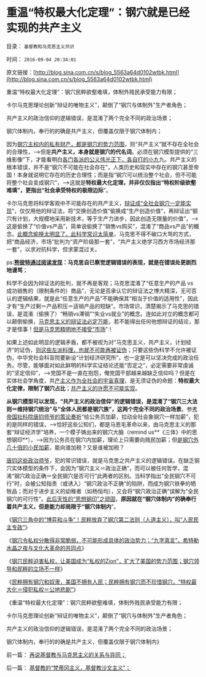 # 重温“特权最大化定理”：钢穴就是已经实现的共产主义

目录： `基督教和马克思主义共识` 

时间： `2016-09-04 20:34:01` 

原文链接：[http://blog.sina.com.cn/s/blog_5563a64d0102wtbk.html](http://blog.sina.com.cn/s/blog_5563a64d0102wtbk.html)

重温“特权最大化定理”：钢穴民粹欲壑难填，体制外贱民承受能力有限；

卡尔马克思理论创新“辩证的唯物主义”，颠倒了“钢穴与体制外”生产者角色；

共产主义的政治信仰的逻辑错误，是混淆了两个完全不同的政治场景；

钢穴体制内，奉行的的确是共产主义，但覆盖仅限于钢穴体制内；

因为[钢穴主权内的私有财产，都是钢穴的势力范围](../../../2016/8/29/钢穴主权内的私有财产，都是钢穴的势力范围；.md)，则“共产主义”就不存在全社会的合理性，——>但是**共产主义，本身就是钢穴的代名词**。必须在钢穴模型提供的“三维影像”下，才能看明白[各门各派的公义伟光正下，各自打的小九](../../../2009/7/30/黄宗羲定律之体制内特权对国民利益的侵蚀.md)九。共产主义的根本错误，并不是“钢穴不可能在社会存在”，人类历史和现实中存在的钢穴甚至帝国！本身就说明它存在的历史合理性；而是指“钢穴可以统治整个社会，但不可能将整个社会变成钢穴”，——>这就是**特权最大化定理，并非仅仅指出“特权阶级欲壑难填”，更指出“社会承受特权的极限边际**”。

卡尔马克思将科学客观中不可能存在的共产主义，[辩证成“全社会钢穴一定能实现](../../../2015/5/26/不同的人对“未来世界大同的社会形态”的不同理解；.md)”，仅仅用他的辩证法，将“交换创造价值”偷换成“生产创造价值”，再辩证出“钢穴有计划，大规模地采用新技术，等于生产力进步，因此创造无限量的价值”，——>这是偷换了“价值vs产品”，简单说偷换了“销售vs购买”，混淆了“商品vs产品”的概念。[此概念偷换太明显了，此科学常识太简单](../../../2015/1/3/米塞斯生产力定律：社会主义生产无用论.md)，马克思不得不破口大骂的方式，把“商品经济，市场”批判为“资产阶级那一套”，“共产主义绝学习西方市场经济那一套”，以求对抗科学，但求蒙混过关。

ps:**[熊彼特通过阅读发现](../../../2014/2/20/替格林斯潘作证，推荐熊彼特的《经济分析史》.md)：马克思自已察觉逻辑错误的表现，就是在错误处更剧烈地谩骂**；

科学不会因为辩证法的批判，就不再是客观；马克思混淆了“任意生产的产品 vs
成功销售的（限制条件的）商品”，无论是否承认它的辩证法之博大精深，无可否认的逻辑结果，就是此“任意生产的产品”不能确保其“相当于价值的适用性”，因此才有“生产过剩＝产品积压＝适销产品的短缺”。市场常识，清楚揭示了马克思的错误，是混淆（偷换了）“畅销vs滞销”“失业vs就业”的概念。连如此对立的概念都可以颠倒偷换，[马克思主义的辩证法必定万能](../../../2010/1/4/辩证法只是哲学意义上的个人信念.md)，若不能得出任何他想辩证的结论，那才是怪事！[但是马克思精明地不接受“市场](../../../2010/6/7/《资本论》错在“生产创造价值”.md)”！

如果上述如此明显的逻辑矛盾，都不被视为对“马克思主义，共产主义，计划经济”的证伪，[则这些左派料理，也就不可能再被证伪](../../../2011/12/27/不用谦虚得随便当别人的奴隶.md)；只要这些伪科学不允许被证伪，中华党社会科盲院要新设“计划经济研究所”，也一定是可以坚决完成的政治任务。尽管，能够面对如此鲜明的科学实证结论还能“否定之”，必定需要非常虔诚的“坚定信仰”，——>党国不是一直在抱怨，俺党国干部越来越缺乏信仰吗？但是在实体社会学角度，共[产主义作为全社会的宇宙真理](../../../2013/11/13/宇宙真理强势崛起一年多，地狱法则的英明投机！.md)，是无须证伪的命题：**特权最大化定律，限制了钢穴占比**；[共产主义的许愿不可能实现](../../../2013/6/23/共产主义的适用性，利比亚战争潜藏的深远危机.md)。

**从钢穴模型可以发现，“共产主义的政治信仰”的逻辑错误，是混淆了“钢穴三大法则＝维持钢穴统治”与“全体人民都是钢穴族”，这两个完全不同的政治场景**。参[考帝国社科院唐钧师爷的策论奏折](http://blog.sina.com.cn/s/blog_14dbd83cd0102w550.html)“给公务员加薪，拉动全社会象钢穴一样加薪”，犯的是同样的错误，——>恰好这些公知们，都是马恩毛革命以来，由马克思主义的那套“辩证经济学”培养，一个模子铸出来的钢穴大脑（remind
us**《三体》中的思想钢印**），——>因为公务员在钢穴内加薪，理论上只需要向贱民加薪；但[是钢穴外几十倍的小民加薪](../../../2009/7/30/十几亿体制外老百姓的利益由谁呼吁.md)，能向谁加税？又是谁被加税？

[唐钧这些政治师爷](../../../2014/5/24/成功率极高的集体战术，公知能够把你卖鸟，还让你替他们数钱；.md)，犯的常识错误，就是马克思之共产主义的逻辑错误。在缺乏钢穴实体模型的条件下，会因为“钢穴主义＝政治正确”，而可以被任何哲学，混淆“钢穴政治正确＝全民钢穴是否可行”此两者的区别。当科学指出“全民钢穴不可行”时，会被公知指责（或诱入）“钢穴政治不正确”的陷阱，而成为钢穴铁拳的牺牲品；而对于进步主义的幼稚者（如杨恒均），又会将“钢穴政治正确”误解为“全民钢穴的可行性”。[此后天性的“思想钢印”之顽固](../../../2016/7/26/阿西莫夫《钢穴》解读共产主义信仰，及“自由恐惧症”的英勇.md)，**原因就在“钢穴体制内”的确奉行着共产主义，但是能力却局限于“钢穴体制内**”。

《[钢穴三角中的“博弈和斗争”！民粹放弃了钢穴第二法则（人道主义），叫“人民民主专政”](../../../2016/8/31/钢穴三角中的“博弈和斗争”，什么是“人民民主专政”？.md)》

《[钢穴令私权分散得非常脆弱，不可能形成具体的政治势力；“九字真言”，希特勒水晶之夜与文化大革命的共同点](../../../2016/9/1/希特勒的反犹和种族主义.md)》

《[钢穴民粹迫害私权，让美国成为“私权的Zion”，扩大了美国的势力范围；钢穴领导和民粹的立场不一样](../../../2016/9/2/钢穴民粹迫害私权，扩大了美国的势力范围.md)》

《[民粹拥有钢穴和奴隶，美国不拥有人民；民粹拥有钢穴而不珍惜钢穴，“特权最大化＝侵犯私权＝公地悲剧”](../../../2016/9/3/民粹拥有钢穴和奴隶，美国不拥有人民；.md)》

《重温“特权最大化定理”：钢穴民粹欲壑难填，体制外贱民承受能力有限；

卡尔马克思理论创新“辩证的唯物主义”，颠倒了“钢穴与体制外”生产者角色；

共产主义的政治信仰的逻辑错误，是混淆了两个完全不同的政治场景；

钢穴体制内，奉行的的确是共产主义，但覆盖仅限于钢穴体制内》

前一篇： [再说基督教与马克思主义的关系与异同；](../../../2016/9/6/再说基督教与马克思主义的关系与异同；.md)

后一篇： [基督教的“梵蒂冈主义，基督教沙文主义”；](../../../2016/8/27/基督教的“梵蒂冈主义，基督教沙文主义”；.md)

